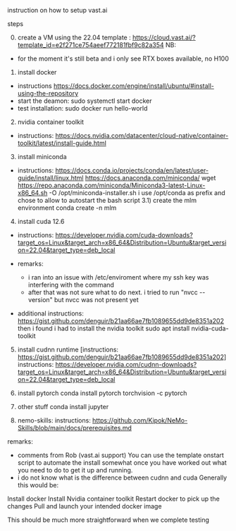 instruction on how to setup vast.ai

steps

0) create a VM using the 22.04 template : https://cloud.vast.ai/?template_id=e2f271ce754aeef772181fbf9c82a354
NB:
* for the moment it's still beta and i only see RTX boxes available, no H100

1) install docker
* instructions https://docs.docker.com/engine/install/ubuntu/#install-using-the-repository 
* start the deamon: sudo systemctl start docker
* test installation: sudo docker run hello-world
 

2) nvidia container toolkit
* instructions: https://docs.nvidia.com/datacenter/cloud-native/container-toolkit/latest/install-guide.html

3) install miniconda
* instructions: https://docs.conda.io/projects/conda/en/latest/user-guide/install/linux.html
https://docs.anaconda.com/miniconda/
wget https://repo.anaconda.com/miniconda/Miniconda3-latest-Linux-x86_64.sh -O /opt/miniconda-installer.sh
i use /opt/conda as prefix and chose to allow to autostart the bash script
3.1) create the mlm environment
conda create -n mlm

4) install cuda 12.6
* instructions: https://developer.nvidia.com/cuda-downloads?target_os=Linux&target_arch=x86_64&Distribution=Ubuntu&target_version=22.04&target_type=deb_local
* remarks:
  - i ran into an issue with /etc/enviroment where my ssh key was interfering with the command 
  - after that was not sure what to do next. i tried to run "nvcc --version" but nvcc was not present yet

* additional instructions: https://gist.github.com/denguir/b21aa66ae7fb1089655dd9de8351a202
then i found i had to install the nvidia toolkit 
sudo apt install nvidia-cuda-toolkit

5) install cudnn runtime
[instructions: https://gist.github.com/denguir/b21aa66ae7fb1089655dd9de8351a202]
instructions: https://developer.nvidia.com/cudnn-downloads?target_os=Linux&target_arch=x86_64&Distribution=Ubuntu&target_version=22.04&target_type=deb_local

6) install pytorch
conda install pytorch torchvision -c pytorch 

7) other stuff
conda install jupyter

8) nemo-skills: 
instructions: https://github.com/Kipok/NeMo-Skills/blob/main/docs/prerequisites.md

remarks:
* comments from Rob (vast.ai support)
You can use the template onstart script to automate the install somewhat once you have worked out what you need to do to get it up and running.
* i do not know what is the difference between cudnn and cuda
Generally this would be:

Install docker
Install Nvidia container toolkit
Restart docker to pick up the changes
Pull and launch your intended docker image

This should be much more straightforward when we complete testing



